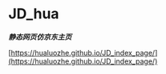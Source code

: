 # JD_hua
**_静态网页仿京东主页_**

[https://hualuozhe.github.io/JD_index_page/](https://hualuozhe.github.io/JD_index_page/)

